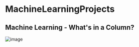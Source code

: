 # MachineLearningProjects
## Machine Learning - What's in a Column?

![image](https://user-images.githubusercontent.com/37767727/176008508-5d091058-46e2-4dc8-bba3-ea69023aca84.png)
